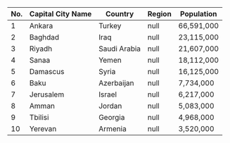 | No. | Capital City Name | Country | Region | Population |
| --- | --- | --- | --- | --- |
| 1| Ankara | Turkey | null | 66,591,000|
| 2| Baghdad | Iraq | null | 23,115,000|
| 3| Riyadh | Saudi Arabia | null | 21,607,000|
| 4| Sanaa | Yemen | null | 18,112,000|
| 5| Damascus | Syria | null | 16,125,000|
| 6| Baku | Azerbaijan | null | 7,734,000|
| 7| Jerusalem | Israel | null | 6,217,000|
| 8| Amman | Jordan | null | 5,083,000|
| 9| Tbilisi | Georgia | null | 4,968,000|
| 10| Yerevan | Armenia | null | 3,520,000|
